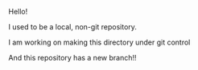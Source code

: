 Hello!

I used to be a local, non-git repository. 

I am working on making this directory under git control

And this repository has a new branch!! 

